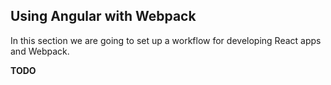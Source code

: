 ## Using Angular with Webpack

In this section we are going to set up a workflow for developing React apps and Webpack.

**TODO**

